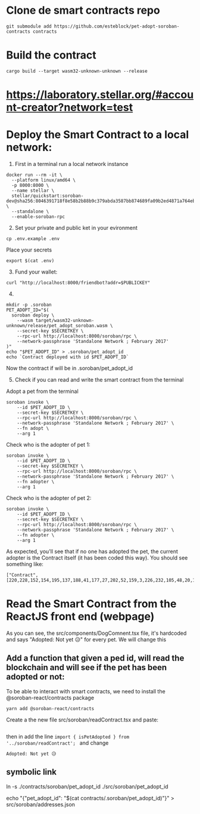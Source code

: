 # Clone de smart contracts repo
```
git submodule add https://github.com/esteblock/pet-adopt-soroban-contracts contracts
```

# Build the contract
```
cargo build --target wasm32-unknown-unknown --release
```

# https://laboratory.stellar.org/#account-creator?network=test

# Deploy the Smart Contract to a local network:
1. First in a terminal run a local network instance
```
docker run --rm -it \
  --platform linux/amd64 \
  -p 8000:8000 \
  --name stellar \
  stellar/quickstart:soroban-dev@sha256:8046391718f8e58b2b88b9c379abda3587bb874689fa09b2ed4871a764ebda27 \
  --standalone \
  --enable-soroban-rpc
```
2. Set your private and public ket in your evironment
```
cp .env.example .env
```
Place your secrets
```
export $(cat .env)
```
3. Fund your wallet:
```
curl "http://localhost:8000/friendbot?addr=$PUBLICKEY"
```
4. 
```
mkdir -p .soroban
PET_ADOPT_ID="$(
  soroban deploy \
    --wasm target/wasm32-unknown-unknown/release/pet_adopt_soroban.wasm \
    --secret-key $SECRETKEY \
    --rpc-url http://localhost:8000/soroban/rpc \
    --network-passphrase 'Standalone Network ; February 2017'
)"
echo "$PET_ADOPT_ID" > .soroban/pet_adopt_id
echo `Contract deployed with id $PET_ADOPT_ID`

```

Now the contract if will be in .soroban/pet_adopt_id


5. Check if you can read and write the smart contract from the terminal

Adopt a pet from the terminal

```
soroban invoke \
    --id $PET_ADOPT_ID \
    --secret-key $SECRETKEY \
    --rpc-url http://localhost:8000/soroban/rpc \
    --network-passphrase 'Standalone Network ; February 2017' \
    --fn adopt \
    --arg 1
```

Check who is the adopter of pet 1:
```
soroban invoke \
    --id $PET_ADOPT_ID \
    --secret-key $SECRETKEY \
    --rpc-url http://localhost:8000/soroban/rpc \
    --network-passphrase 'Standalone Network ; February 2017' \
    --fn adopter \
    --arg 1
```

Check who is the adopter of pet 2:
```
soroban invoke \
    --id $PET_ADOPT_ID \
    --secret-key $SECRETKEY \
    --rpc-url http://localhost:8000/soroban/rpc \
    --network-passphrase 'Standalone Network ; February 2017' \
    --fn adopter \
    --arg 1
```

As expected, you'll see that if no one has adopted the pet, the current adopter is the Contract itself (it has been coded this way). You should see something like:

```
["Contract",[220,228,152,154,195,137,188,41,177,27,202,52,159,3,226,232,105,48,20,182,152,122,13,236,11,241,175,157,0,104,99,173]]

```

# Read the Smart Contract from the ReactJS front end (webpage)

As you can see, the src/components/DogComnent.tsx file, it's hardcoded and says
"Adopted: Not yet 😥" for every pet. We will change this

## Add a function that given a ped id, will read the blockchain and will see if the pet has been adopted or not:
To be able to interact with smart contracts, we need to install the @soroban-react/contracts package
```
yarn add @soroban-react/contracts
```
Create a the new file src/soroban/readContract.tsx and paste:

```
```

then in add the line `import { isPetAdopted } from '../soroban/readContract';
`
and change
```
Adopted: Not yet 😥
```


## symbolic link

ln -s ./contracts/soroban/pet_adopt_id ./src/soroban/pet_adopt_id

echo "{\"pet_adopt_id\": \"$(cat contracts/.soroban/pet_adopt_id)\"}" > src/soroban/addresses.json
